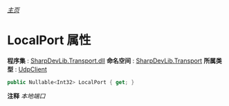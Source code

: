 ###### [主页](./Index.md "主页")
# LocalPort 属性
**程序集** : [SharpDevLib.Transport.dll](./SharpDevLib.Transport.assembly.md "SharpDevLib.Transport.dll")
**命名空间** : [SharpDevLib.Transport](./SharpDevLib.Transport.namespace.md "SharpDevLib.Transport")
**所属类型** : [UdpClient](./SharpDevLib.Transport.UdpClient.md "UdpClient")
``` csharp
public Nullable<Int32> LocalPort { get; }
```
**注释**
*本地端口*


